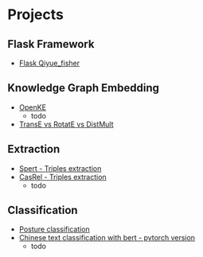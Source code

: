 # Projects

## Flask Framework
- [Flask Qiyue_fisher](flask_project/project_qiyue_fisher/README.md)

## Knowledge Graph Embedding
- [OpenKE](knowledge_graph_embedding/project_openKE/README.md)
    - todo
- [TransE vs RotatE vs DistMult](knowledge_graph_embedding/project_distmult_rotate_transe/README.md)

## Extraction
- [Spert - Triples extraction](triples_extraction/project_spert/README.md)
- [CasRel - Triples extraction](triples_extraction/project_casrel/README.md)
    - todo
    
## Classification
- [Posture classification](classify/posture_classify)
- [Chinese text classification with bert - pytorch version](classify/Chinese_TextClassification_bert)
    - todo